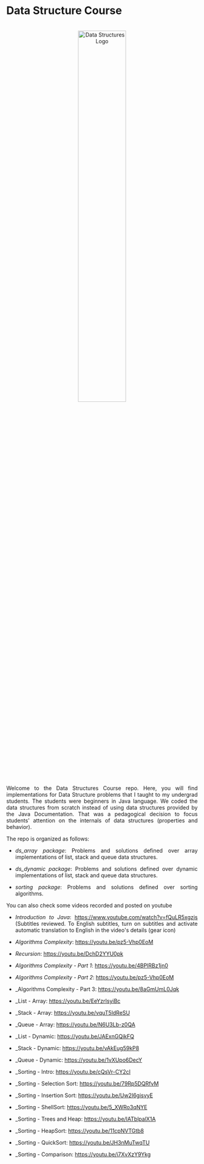 # Data Structure Course

<br/>
<div align="center">                                                             
  <img height="50%" width="50%" src="./dslogo.png" alt="Data Structures Logo">
</div>  
<br/>

<section>
<div align="justify">
  
Welcome to the Data Structures Course repo. Here, you will find implementations for Data Structure problems that I taught to my undergrad students. The students were beginners in Java language. We coded the data structures from scratch instead of using data structures provided by the Java Documentation. That was a pedagogical decision to focus students' attention on the internals of data structures (properties and behavior).

The repo is organized as follows:
  
* _ds_array package_: Problems and solutions defined over array implementations of list, stack and queue data structures.

* _ds_dynamic package_: Problems and solutions defined over dynamic implementations of list, stack and queue data structures.
  
* _sorting package_: Problems and solutions defined over sorting algorithms.

<div>

You can also check some videos recorded and posted on youtube

  * _Introduction to Java_: https://www.youtube.com/watch?v=fQuLR5xgzjs (Subtitles reviewed. To English subtitles, turn on subtitles and activate automatic translation to English in the video's details (gear icon)
  * _Algorithms Complexity_: https://youtu.be/pz5-Vhp0EoM 
  * _Recursion_: https://youtu.be/DchD2YYU0pk
  
  * _Algorithms Complexity - Part 1_: https://youtu.be/4BPlRBz1jn0
  * _Algorithms Complexity - Part 2_: https://youtu.be/pz5-Vhp0EoM
  * _Algorithms Complexity - Part 3: https://youtu.be/8aGmUmL0Jqk
  
  * _List - Array: https://youtu.be/EeYzrIsyiBc
  * _Stack - Array: https://youtu.be/vquT5ldReSU
  * _Queue - Array: https://youtu.be/N6U3Lb-z0QA
  * _List - Dynamic: https://youtu.be/JAExnGQikFQ
  * _Stack - Dynamic: https://youtu.be/vAkEug59kP8
  * _Queue - Dynamic: https://youtu.be/1vXUpo6DecY
  
  * _Sorting - Intro: https://youtu.be/cQsVr-CY2cI
  * _Sorting - Selection Sort: https://youtu.be/79Rp5DQRfvM
  * _Sorting - Insertion Sort: https://youtu.be/Uw2I6gisvyE
  * _Sorting - ShellSort: https://youtu.be/5_XWRo3qNYE
  * _Sorting - Trees and Heap: https://youtu.be/IATblpalX1A
  * _Sorting - HeapSort: https://youtu.be/11cpNVTGtb8
  * _Sorting - QuickSort: https://youtu.be/JH3nMuTwqTU
  * _Sorting - Comparison: https://youtu.be/i7XvXzY9Ykg
  
  
  
  
</section>
